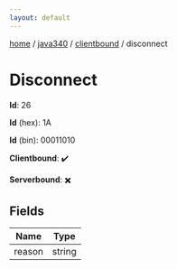 ```yaml
---
layout: default
---
```


[home](/)  /  [java340](/protocol/java340)  /  [clientbound](/protocol/java340/clientbound)  /  disconnect

# Disconnect

**Id**: 26

**Id** (hex): 1A

**Id** (bin): 00011010

**Clientbound**: ✔️

**Serverbound**: ✖️

## Fields

Name | Type
---|---
reason | string
